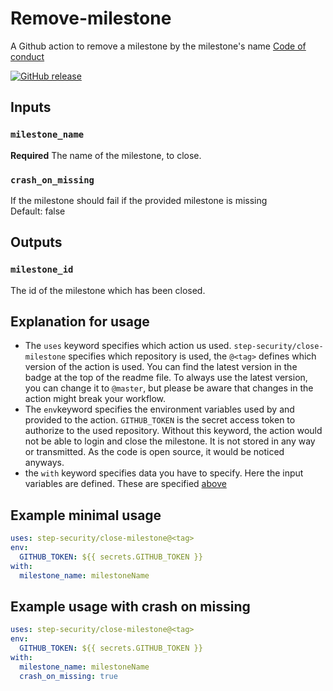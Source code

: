 # Remove-milestone
A Github action to remove a milestone by the milestone's name
[Code of conduct](CODE_OF_CONDUCT.md)

[![GitHub release](https://img.shields.io/github/tag/step-security/close-milestone.svg)](https://gitHub.com/step-security/close-milestone/releases/)

## Inputs
### `milestone_name`
**Required** The name of the milestone, to close.

### `crash_on_missing`
If the milestone should fail if the provided milestone is missing<br>
Default: false


## Outputs
### `milestone_id`
The id of the milestone which has been closed.

## Explanation for usage
- The `uses` keyword specifies which action us used. `step-security/close-milestone` specifies which repository is used, the `@<tag>` defines which version of the action is used. You can find the latest version in the badge at the top of the readme file. To always use the latest version, you can change it to `@master`, but please be aware that changes in the action might break your workflow.
- The `env`keyword specifies the environment variables used by and provided to the action. `GITHUB_TOKEN` is the secret access token to authorize to the used repository. Without this keyword, the action would not be able to login and close the milestone. It is not stored in any way or transmitted. As the code is open source, it would be noticed anyways.
- the `with` keyword specifies data you have to specify. Here the input variables are defined. These are specified [above](#inputs) 

## Example minimal usage
```yaml
uses: step-security/close-milestone@<tag>
env:
  GITHUB_TOKEN: ${{ secrets.GITHUB_TOKEN }}
with:
  milestone_name: milestoneName
```

## Example usage with crash on missing
```yaml
uses: step-security/close-milestone@<tag>
env:
  GITHUB_TOKEN: ${{ secrets.GITHUB_TOKEN }}
with:
  milestone_name: milestoneName
  crash_on_missing: true
```
